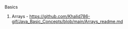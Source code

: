 Basics

1. Arrays  -  https://github.com/Khalid786-gif/Java_Basic_Concepts/blob/main/Arrays_readme.md 
